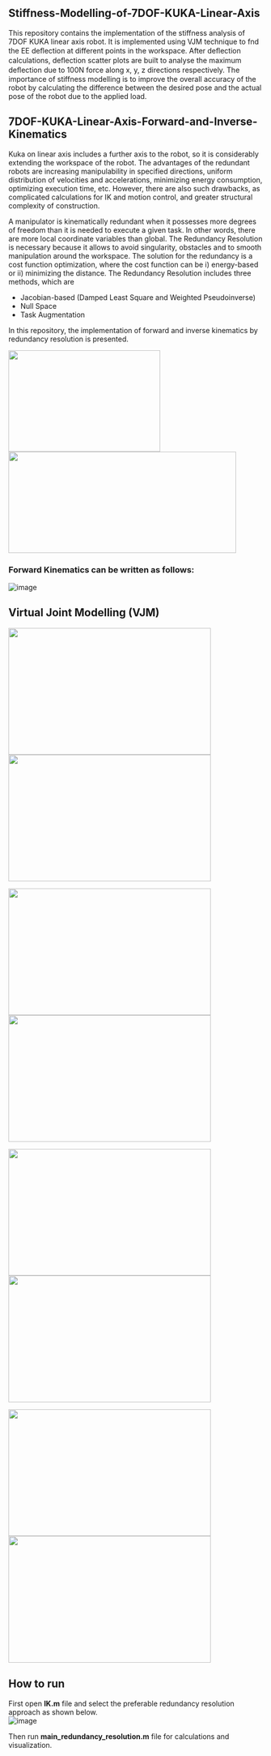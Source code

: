## Stiffness-Modelling-of-7DOF-KUKA-Linear-Axis

This repository contains the implementation of the stiffness analysis of 7DOF KUKA linear axis robot. It is implemented using VJM technique to fnd the EE deﬂection at different points in the workspace. After deﬂection calculations, deﬂection scatter plots are built to analyse the maximum deﬂection due to 100N force along x, y, z directions respectively. The importance of stiffness modelling is to improve the overall accuracy of the robot by calculating the difference between the desired pose and the actual pose of the robot due to the applied load. 

## 7DOF-KUKA-Linear-Axis-Forward-and-Inverse-Kinematics
Kuka on linear axis includes a further axis to the robot, so it is considerably extending the workspace of the robot. The advantages of the redundant robots are increasing manipulability in specified directions, uniform distribution of velocities and accelerations, minimizing energy consumption, optimizing execution time, etc. However, there are also such drawbacks, as complicated calculations for IK and motion control, and greater structural complexity of construction. 

A manipulator is kinematically redundant when it possesses more degrees of freedom than it is needed to execute a given task. In other words, there are more local coordinate variables than global. The Redundancy Resolution is necessary because it allows to avoid singularity, obstacles and to smooth manipulation around the workspace. The solution for the redundancy is a cost function optimization, where the cost function can be i) energy-based  or ii) minimizing the distance. The Redundancy Resolution includes three methods, which are
- Jacobian-based (Damped Least Square and Weighted Pseudoinverse)
- Null Space
- Task Augmentation

In this repository, the implementation of forward and inverse kinematics by redundancy resolution is presented.

<p float="left">
  <img src="https://user-images.githubusercontent.com/90580636/171466339-c1a0e96f-71ec-41f2-8891-c0522536ea04.png" width="300" height="200" />
  <img src="https://user-images.githubusercontent.com/90580636/171468054-fc96ca19-5f39-4893-9723-24872b333bb4.png" width="450" height="200" />
</p>

### Forward Kinematics can be written as follows:
![image](https://user-images.githubusercontent.com/90580636/171468322-838cf1ab-ec6d-4d20-b146-d6a899b7f772.png)


## Virtual Joint Modelling (VJM)
<p float="left">
  <img src="https://user-images.githubusercontent.com/90580636/176641612-b8d18086-d22f-4945-a42b-9ea2e4ca14e0.png" width="400" height="250" />
  <img src="https://user-images.githubusercontent.com/90580636/176641725-41cd1123-0a58-4b9a-bc58-801c1360e917.png" width="400" height="250" />
</p>

<p float="left">
  <img src="https://user-images.githubusercontent.com/90580636/176641828-0c636d0a-7f44-4b83-abe9-9c66e3b4d3f2.png" width="400" height="250" />
  <img src="https://user-images.githubusercontent.com/90580636/176641906-647ef014-000a-4f34-a2d9-c97951b3ef51.png" width="400" height="250" />
</p>

<p float="left">
  <img src="https://user-images.githubusercontent.com/90580636/176642441-b82f92c1-e4aa-4af5-8090-c238218691c0.png" width="400" height="250" />
  <img src="https://user-images.githubusercontent.com/90580636/176642042-cf0b13dc-c89e-4061-8212-69a0942de19e.png" width="400" height="250" />
</p>

<p float="left">
  <img src="https://user-images.githubusercontent.com/90580636/176642127-bedd2e6c-f490-4725-9753-ea8edc08fb12.png" width="400" height="250" />
  <img src="https://user-images.githubusercontent.com/90580636/176642187-5f75fb47-dcd3-4a2a-8ba5-6074c552d267.png" width="400" height="250" />
</p>


## How to run
First open **IK.m** file and select the preferable redundancy resolution approach as shown below.  
![image](https://user-images.githubusercontent.com/90580636/171529073-6cd53dc4-00f9-4a7c-ab84-731ca4e7e62f.png)

Then run **main_redundancy_resolution.m** file for calculations and visualization.

